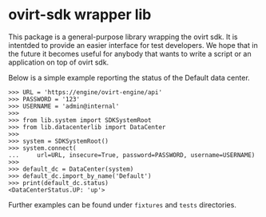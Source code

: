 ovirt-sdk wrapper lib
=====================

This package is a general-purpose library wrapping the ovirt sdk. It is
intentded to provide an easier interface for test developers. We hope that in
the future it becomes useful for anybody that wants to write a script or an
application on top of ovirt sdk.

Below is a simple example reporting the status of the Default data
center.

    >>> URL = 'https://engine/ovirt-engine/api'
    >>> PASSWORD = '123'
    >>> USERNAME = 'admin@internal'
    >>>
    >>> from lib.system import SDKSystemRoot
    >>> from lib.datacenterlib import DataCenter
    >>>
    >>> system = SDKSystemRoot()
    >>> system.connect(
    ...     url=URL, insecure=True, password=PASSWORD, username=USERNAME)
    >>>
    >>> default_dc = DataCenter(system)
    >>> default_dc.import_by_name('Default')
    >>> print(default_dc.status)
    <DataCenterStatus.UP: 'up'>

Further examples can be found under `fixtures` and `tests` directories.
